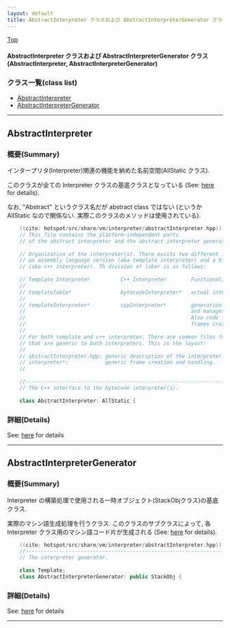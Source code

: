 ```yaml
---
layout: default
title: AbstractInterpreter クラスおよび AbstractInterpreterGenerator クラス (AbstractInterpreter, AbstractInterpreterGenerator)
---
```

[Top](../index.html)

#### AbstractInterpreter クラスおよび AbstractInterpreterGenerator クラス (AbstractInterpreter, AbstractInterpreterGenerator)



### クラス一覧(class list)

  * [AbstractInterpreter](#noPEZIKMb9)
  * [AbstractInterpreterGenerator](#noaChWlR_l)


---
## <a name="noPEZIKMb9" id="noPEZIKMb9">AbstractInterpreter</a>

### 概要(Summary)
インタープリタ(Interpreter)関連の機能を納めた名前空間(AllStatic クラス).

このクラスが全ての Interpreter クラスの基底クラスとなっている (See: [here](no7882AgC.html) for details).

なお, "Abstract" というクラス名だが abstract class ではない 
(というか AllStatic なので関係ない. 実際このクラスのメソッドは使用されている).


```cpp
    ((cite: hotspot/src/share/vm/interpreter/abstractInterpreter.hpp))
    // This file contains the platform-independent parts
    // of the abstract interpreter and the abstract interpreter generator.
    
    // Organization of the interpreter(s). There exists two different interpreters in hotpot
    // an assembly language version (aka template interpreter) and a high level language version
    // (aka c++ interpreter). Th division of labor is as follows:
    
    // Template Interpreter          C++ Interpreter        Functionality
    //
    // templateTable*                bytecodeInterpreter*   actual interpretation of bytecodes
    //
    // templateInterpreter*          cppInterpreter*        generation of assembly code that creates
    //                                                      and manages interpreter runtime frames.
    //                                                      Also code for populating interpreter
    //                                                      frames created during deoptimization.
    //
    // For both template and c++ interpreter. There are common files for aspects of the interpreter
    // that are generic to both interpreters. This is the layout:
    //
    // abstractInterpreter.hpp: generic description of the interpreter.
    // interpreter*:            generic frame creation and handling.
    //
    
    //------------------------------------------------------------------------------------------------------------------------
    // The C++ interface to the bytecode interpreter(s).
    
    class AbstractInterpreter: AllStatic {
```



### 詳細(Details)
See: [here](../doxygen/classAbstractInterpreter.html) for details

---
## <a name="noaChWlR_l" id="noaChWlR_l">AbstractInterpreterGenerator</a>

### 概要(Summary)
Interpreter の構築処理で使用される一時オブジェクト(StackObjクラス)の基底クラス.

実際のマシン語生成処理を行うクラス.
このクラスのサブクラスによって, 各 Interpreter クラス用のマシン語コード片が生成される (See: [here](no7882AgC.html) for details).


```cpp
    ((cite: hotspot/src/share/vm/interpreter/abstractInterpreter.hpp))
    //------------------------------------------------------------------------------------------------------------------------
    // The interpreter generator.
    
    class Template;
    class AbstractInterpreterGenerator: public StackObj {
```




### 詳細(Details)
See: [here](../doxygen/classAbstractInterpreterGenerator.html) for details

---
